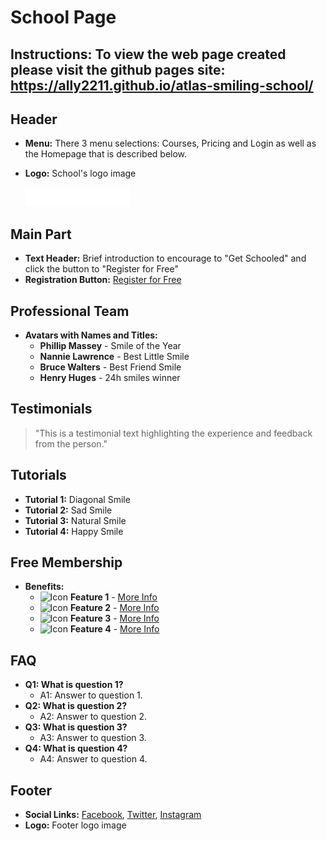 # School Page

## Instructions:  To view the web page created please visit the github pages site:  https://ally2211.github.io/atlas-smiling-school/

## Header
- **Menu:**  There 3 menu selections:  Courses, Pricing and Login as well as the Homepage that is described below.

- **Logo:** School's logo image <p><img src='images/logo.png'></p>

## Main Part
- **Text Header:** Brief introduction to encourage to "Get Schooled"  and click the button to "Register for Free"
- **Registration Button:** [Register for Free](#registration-link)

## Professional Team
- **Avatars with Names and Titles:**
  - **Phillip Massey** - Smile of the Year
  - **Nannie Lawrence** - Best Little Smile
  - **Bruce Walters** - Best Friend Smile
  - **Henry Huges** - 24h smiles winner

## Testimonials
  > "This is a testimonial text highlighting the experience and feedback from the person."

## Tutorials
- **Tutorial 1:** Diagonal Smile
- **Tutorial 2:** Sad Smile
- **Tutorial 3:** Natural Smile
- **Tutorial 4:** Happy Smile

## Free Membership
- **Benefits:**
  - ![Icon](path-to-icon1.jpg) **Feature 1** - [More Info](#)
  - ![Icon](path-to-icon2.jpg) **Feature 2** - [More Info](#)
  - ![Icon](path-to-icon3.jpg) **Feature 3** - [More Info](#)
  - ![Icon](path-to-icon4.jpg) **Feature 4** - [More Info](#)

## FAQ
- **Q1: What is question 1?**
  - A1: Answer to question 1.
- **Q2: What is question 2?**
  - A2: Answer to question 2.
- **Q3: What is question 3?**
  - A3: Answer to question 3.
- **Q4: What is question 4?**
  - A4: Answer to question 4.

## Footer
- **Social Links:** [Facebook](#), [Twitter](#), [Instagram](#)
- **Logo:** Footer logo image
